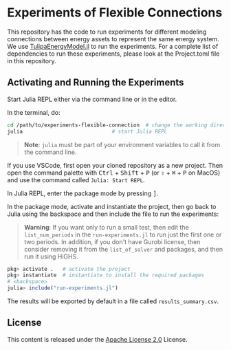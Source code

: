 # Experiments of Flexible Connections

This repository has the code to run experiments for different modeling connections between energy assets to represent the same energy system. We use [TulipaEnergyModel.jl](https://github.com/TulipaEnergy/TulipaEnergyModel.jl) to run the experiments. For a complete list of dependencies to run these experiments, please look at the Project.toml file in this repository.

## Activating and Running the Experiments

Start Julia REPL either via the command line or in the editor.

In the terminal, do:

```bash
cd /path/to/experiments-flexible-connection  # change the working directory to the repo directory if needed
julia                             # start Julia REPL
```

> **Note**:
> `julia` must be part of your environment variables to call it from the command line.


If you use VSCode, first open your cloned repository as a new project. Then open the command palette with <kbd>Ctrl</kbd> + <kbd>Shift</kbd> + <kbd>P</kbd> (or <kbd>⇧</kbd> + <kbd>⌘</kbd> + <kbd>P</kbd> on MacOS) and use the command called `Julia: Start REPL`.

In Julia REPL, enter the package mode by pressing <kbd>]</kbd>.

In the package mode, activate and instantiate the project, then go back to Julia using the backspace and then include the file to run the experiments:

> **Warning**:
> If you want only to run a small test, then edit the `list_num_periods` in the `run-experiments.jl` to run just the first one or two periods. In addition, if you don't have Gurobi license, then consider removing it from the `list_of_solver` and packages, and then run it using HiGHS.

```julia
pkg> activate .   # activate the project
pkg> instantiate  # instantiate to install the required packages
# <backspace>
julia> include("run-experiments.jl")
```

The results will be exported by default in a file called `results_summary.csv`.

## License

This content is released under the [Apache License 2.0](https://www.apache.org/licenses/LICENSE-2.0) License.
